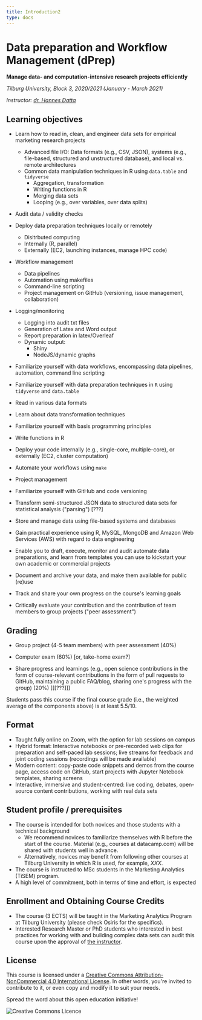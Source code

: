 ```yaml
---
title: Introduction2
type: docs
---
```


# Data preparation and Workflow Management (dPrep)

**Manage data- and computation-intensive research projects efficiently**

_Tilburg University, Block 3, 2020/2021 (January - March 2021)_

_Instructor: [dr. Hannes Datta](https://hannesdatta.com)_

<!--
## Glossary search

Already know what you're looking for? Search the __Glossary__ here.

-->

## Learning objectives

- Learn how to read in, clean, and engineer data sets for empirical marketing research projects
  - Advanced file I/O: Data formats (e.g., CSV, JSON), systems (e.g., file-based, structured and unstructured database), and local vs. remote architectures
  - Common data manipulation techniques in R using `data.table` and `tidyverse`
    - Aggregation, transformation
    - Writing functions in R
    - Merging data sets
    - Looping (e.g., over variables, over data splits)
- Audit data / validity checks

- Deploy data preparation techniques locally or remotely
  - Disitrbuted computing
  - Internally (R, parallel)
  - Externally (EC2, launching instances, manage HPC code)
- Workflow management
  - Data pipelines
  - Automation using makefiles
  - Command-line scripting
  - Project management on GitHub (versioning, issue management, collaboration)
- Logging/monitoring
  - Logging into audit txt files
  - Generation of Latex and Word output
  - Report preparation in latex/Overleaf
  - Dynamic output:
    - Shiny
    - NodeJS/dynamic graphs

- Familiarize yourself with data workflows, encompassing data pipelines, automation, command line scripting
- Familiarize yourself with data preparation techniques in `R` using `tidyverse` and `data.table`
- Read in various data formats
- Learn about data transformation techniques
- Familiarize yourself with basis programming principles
- Write functions in R
- Deploy your code internally (e.g., single-core, multiple-core), or externally (EC2, cluster computation)
- Automate your workflows using `make`
- Project management
- Familiarize yourself with GitHub and code versioning

- Transform semi-structured JSON data to structured data sets for statistical analysis ("parsing") [???]


- Store and manage data using file-based systems and databases

- Gain practical experience using R, MySQL, MongoDB and Amazon Web Services (AWS) with regard to data engineering
- Enable you to draft, execute, monitor and audit automate data preparations, and learn from templates you can use to kickstart your own academic or commercial projects
- Document and archive your data, and make them available for public (re)use
- Track and share your own progress on the course's learning goals
- Critically evaluate your contribution and the contribution of team members to group projects ("peer assessment")

## Grading

- Group project (4-5 team members) with peer assessment (40%)
<!-- submitted as a GitHub repository (during the course); building a dataset-->
- Computer exam (60%) [or, take-home exam?]


- Share progress and learnings (e.g., open science contributions in the form of course-relevant contributions in the form of pull requests to GitHub, maintaining a public FAQ/blog, sharing one's progress with the group) (20%) [[[???]]]

<!--; can consist out of in-class contributions (e.g., presentation, pitch), code (e.g., data collection code), or reports -->

Students pass this course if the final course grade (i.e., the weighted average of the components above) is at least 5.5/10.


<!-- take home exercise: just submit; you get "DONE" on it as per the deadline -- make sure students stay up-to-date w/ the content

-->

<!--
Elke toetsvorm (bijv. paper, exam, midterm) dient apart in Osiris te worden ingevoerd, met vermelding van minimum cijfer en wegingsfactor.

-->


## Format

- Taught fully online on Zoom, with the option for lab sessions on campus
- Hybrid format: Interactive notebooks or pre-recorded web clips for preparation and self-paced lab sessions; live streams for feedback and joint coding sessions (recordings will be made available)
- Modern content: copy-paste code snippets and demos from the course page, access code on GitHub, start projects with Jupyter Notebook templates, sharing screens
- Interactive, immersive and student-centred: live coding, debates, open-source content contributions, working with real data sets

<!--, simulations, hackathon-->
<!-- work on VMs on AWS, code in SQL and R, compete on Kaggle, or work on own computer--; Coding Dojo student-=led analysis; while sharing screens-->

## Student profile / prerequisites

- The course is intended for both novices and those students with a technical background
  - We recommend novices to familiarize themselves with R before the start of the course. Material (e.g., courses at datacamp.com) will be shared with students well in advance.
  - Alternatively, novices may benefit from following other courses at Tilburg University in which R is used, for example, *XXX*.
- The course is instructed to MSc students in the Marketing Analytics (TiSEM) program.
- A high level of commitment, both in terms of time and effort, is expected

## Enrollment and Obtaining Course Credits

- The course (3 ECTS) will be taught in the Marketing Analytics Program at Tilburg University (please check Osiris for the specifics).
- Interested Research Master or PhD students who interested in best practices for working with and building complex data sets can audit this course upon the approval of [the instructor](mailto:h.datta@tilburguniversity.edu).

## License

This course is licensed under a [Creative Commons Attribution-NonCommercial 4.0 International License](http://creativecommons.org/licenses/by-nc/4.0/). In other words, you're invited to contribute to it, or even copy and modify it to suit your needs.

Spread the word about this open education initiative!

![Creative Commons Licence](https://i.creativecommons.org/l/by-nc/4.0/88x31.png)
